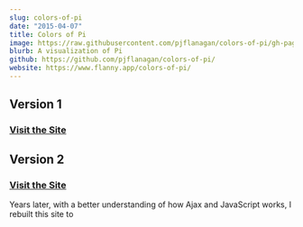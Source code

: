 ```yaml
---
slug: colors-of-pi
date: "2015-04-07"
title: Colors of Pi
image: https://raw.githubusercontent.com/pjflanagan/colors-of-pi/gh-pages/src/img/social-tw.png
blurb: A visualization of Pi
github: https://github.com/pjflanagan/colors-of-pi/
website: https://www.flanny.app/colors-of-pi/
---
```


<!-- TODO: include the pic of tina fey stuff -->
## Version 1

### [Visit the Site](https://www.flanny.app/colors-of-pi/archive/v1/)

## Version 2 

### [Visit the Site](https://www.flanny.app/colors-of-pi/)

Years later, with a better understanding of how Ajax and JavaScript works, I rebuilt this site to 